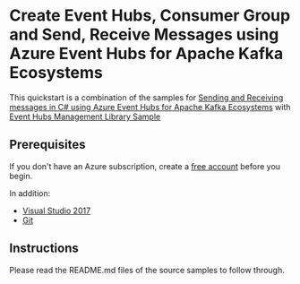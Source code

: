 # Create Event Hubs, Consumer Group and Send, Receive Messages using Azure Event Hubs for Apache Kafka Ecosystems

This quickstart is a combination of the samples for [Sending and Receiving messages in C# using Azure Event Hubs for Apache Kafka Ecosystems](https://github.com/Azure/azure-event-hubs-for-kafka/tree/master/quickstart/dotnet) with [Event Hubs Management Library Sample](https://github.com/Azure/azure-event-hubs/tree/master/samples/Management/DotNet)

## Prerequisites

If you don't have an Azure subscription, create a [free account](https://azure.microsoft.com/free/?ref=microsoft.com&utm_source=microsoft.com&utm_medium=docs&utm_campaign=visualstudio) before you begin.

In addition:

* [Visual Studio 2017](https://visualstudio.microsoft.com/downloads/)
* [Git](https://www.git-scm.com/downloads)

## Instructions

Please read the README.md files of the source samples to follow through.
